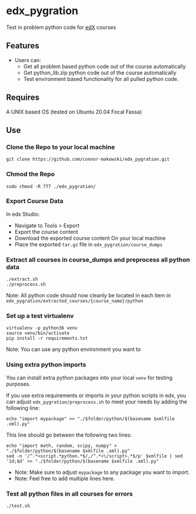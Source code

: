 # edx_pygration
Test in problem python code for [edX] courses

## Features

- Users can:
  - Get all problem based python code out of the course automatically
  - Get python_lib.zip python code out of the course automatically
  - Test environment based functionality for all pulled python code.

## Requires
A UNIX based OS (tested on Ubuntu 20.04 Focal Fassa)

## Use

### Clone the Repo to your local machine
```
git clone https://github.com/connor-makowski/edx_pygration.git
```

### Chmod the Repo
```
sudo chmod -R 777 ./edx_pygration/
```

### Export Course Data
In edx Studio:
  - Navigate to Tools > Export
  - Export the course content
  - Download the exported course content
On your local machine
  - Place the exported `tar.gz` file in `edx_pygration/course_dumps`

### Extract all courses in course_dumps and preprocess all python data
```
./extract.sh
./preprocess.sh
```
Note: All python code should now cleanly be located in each item in `edx_pygration/extracted_courses/{course_name}/python`

### Set up a test virtualenv
```
virtualenv -p python36 venv
source venv/bin/activate
pip install -r requirements.txt
```
Note: You can use any python environment you want to

### Using extra python imports
You can install extra python packages into your local `venv` for testing purposes.

If you use extra requirements or imports in your python scripts in edx, you can adjust `edx_pygration/preprocess.sh` to meet your needs by adding the following line:
```
echo "import mypackage" >> "./$folder/python/$(basename $xmlfile .xml).py"
```

This line should go between the following two lines:
```
echo "import math, random, scipy, numpy" > "./$folder/python/$(basename $xmlfile .xml).py"
sed -n '/^.*<script.*python.*$/,/^.*<\/script>.*$/p' $xmlfile | sed '1d;$d' >> "./$folder/python/$(basename $xmlfile .xml).py"
```
- Note: Make sure to adjust `mypackage` to any package you want to import.
- Note: Feel free to add multiple lines here.

### Test all python files in all courses for errors
```
./test.sh
```



[//]: # (These are reference links used in the body of this note and get stripped out when the markdown processor does its job.)

[edX]: <https://www.edx.org/>
